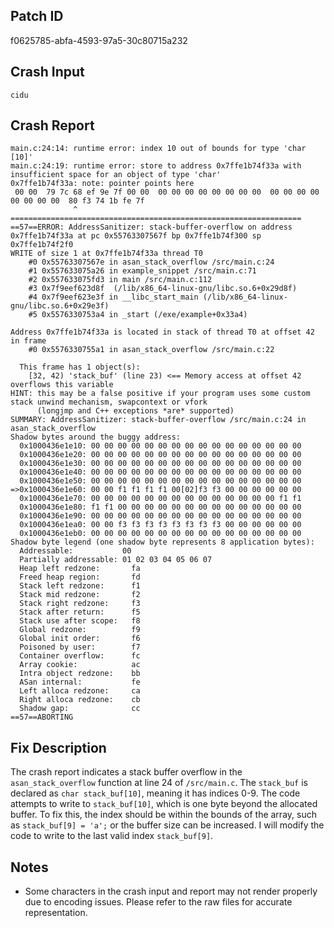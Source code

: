 
## Patch ID
f0625785-abfa-4593-97a5-30c80715a232

## Crash Input
```
cidu
```

## Crash Report
```
main.c:24:14: runtime error: index 10 out of bounds for type 'char [10]'
main.c:24:19: runtime error: store to address 0x7ffe1b74f33a with insufficient space for an object of type 'char'
0x7ffe1b74f33a: note: pointer points here
 00 00  79 7c 68 ef 9e 7f 00 00  00 00 00 00 00 00 00 00  00 00 00 00 00 00 00 00  80 f3 74 1b fe 7f
              ^ 
=================================================================
==57==ERROR: AddressSanitizer: stack-buffer-overflow on address 0x7ffe1b74f33a at pc 0x55763307567f bp 0x7ffe1b74f300 sp 0x7ffe1b74f2f0
WRITE of size 1 at 0x7ffe1b74f33a thread T0
    #0 0x55763307567e in asan_stack_overflow /src/main.c:24
    #1 0x557633075a26 in example_snippet /src/main.c:71
    #2 0x557633075fd3 in main /src/main.c:112
    #3 0x7f9eef623d8f  (/lib/x86_64-linux-gnu/libc.so.6+0x29d8f)
    #4 0x7f9eef623e3f in __libc_start_main (/lib/x86_64-linux-gnu/libc.so.6+0x29e3f)
    #5 0x5576330753a4 in _start (/exe/example+0x33a4)

Address 0x7ffe1b74f33a is located in stack of thread T0 at offset 42 in frame
    #0 0x5576330755a1 in asan_stack_overflow /src/main.c:22

  This frame has 1 object(s):
    [32, 42) 'stack_buf' (line 23) <== Memory access at offset 42 overflows this variable
HINT: this may be a false positive if your program uses some custom stack unwind mechanism, swapcontext or vfork
      (longjmp and C++ exceptions *are* supported)
SUMMARY: AddressSanitizer: stack-buffer-overflow /src/main.c:24 in asan_stack_overflow
Shadow bytes around the buggy address:
  0x1000436e1e10: 00 00 00 00 00 00 00 00 00 00 00 00 00 00 00 00
  0x1000436e1e20: 00 00 00 00 00 00 00 00 00 00 00 00 00 00 00 00
  0x1000436e1e30: 00 00 00 00 00 00 00 00 00 00 00 00 00 00 00 00
  0x1000436e1e40: 00 00 00 00 00 00 00 00 00 00 00 00 00 00 00 00
  0x1000436e1e50: 00 00 00 00 00 00 00 00 00 00 00 00 00 00 00 00
=>0x1000436e1e60: 00 00 f1 f1 f1 f1 00[02]f3 f3 00 00 00 00 00 00
  0x1000436e1e70: 00 00 00 00 00 00 00 00 00 00 00 00 00 00 f1 f1
  0x1000436e1e80: f1 f1 00 00 00 00 00 00 00 00 00 00 00 00 00 00
  0x1000436e1e90: 00 00 00 00 00 00 00 00 00 00 00 00 00 00 00 00
  0x1000436e1ea0: 00 00 f3 f3 f3 f3 f3 f3 f3 f3 00 00 00 00 00 00
  0x1000436e1eb0: 00 00 00 00 00 00 00 00 00 00 00 00 00 00 00 00
Shadow byte legend (one shadow byte represents 8 application bytes):
  Addressable:           00
  Partially addressable: 01 02 03 04 05 06 07 
  Heap left redzone:       fa
  Freed heap region:       fd
  Stack left redzone:      f1
  Stack mid redzone:       f2
  Stack right redzone:     f3
  Stack after return:      f5
  Stack use after scope:   f8
  Global redzone:          f9
  Global init order:       f6
  Poisoned by user:        f7
  Container overflow:      fc
  Array cookie:            ac
  Intra object redzone:    bb
  ASan internal:           fe
  Left alloca redzone:     ca
  Right alloca redzone:    cb
  Shadow gap:              cc
==57==ABORTING

```

## Fix Description
The crash report indicates a stack buffer overflow in the `asan_stack_overflow` function at line 24 of `/src/main.c`. The `stack_buf` is declared as `char stack_buf[10]`, meaning it has indices 0-9. The code attempts to write to `stack_buf[10]`, which is one byte beyond the allocated buffer. To fix this, the index should be within the bounds of the array, such as `stack_buf[9] = 'a';` or the buffer size can be increased. I will modify the code to write to the last valid index `stack_buf[9]`.

## Notes
- Some characters in the crash input and report may not render properly due to encoding issues. Please refer to the raw files for accurate representation.
